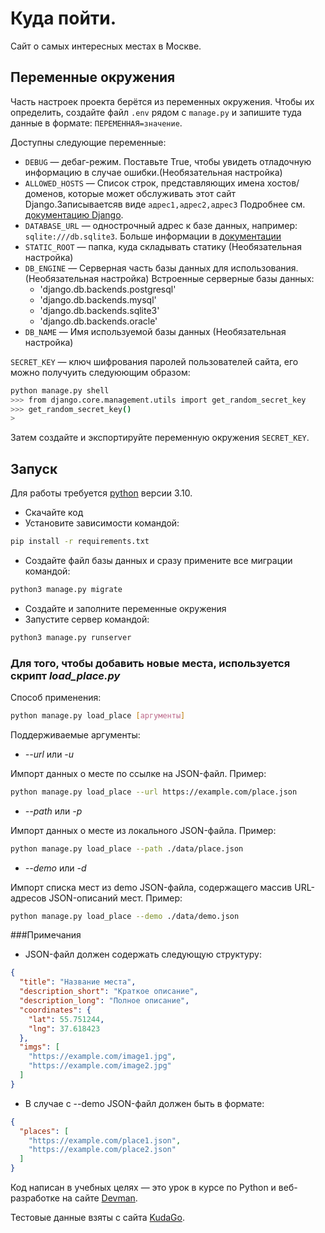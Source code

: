 # Куда пойти.

Cайт о самых интересных местах в Москве.

## Переменные окружения

Часть настроек проекта берётся из переменных окружения. Чтобы их определить, создайте файл `.env` рядом с `manage.py` и запишите туда данные в формате: `ПЕРЕМЕННАЯ=значение`.

Доступны следующие переменные:
- `DEBUG` — дебаг-режим. Поставьте True, чтобы увидеть отладочную информацию в случае ошибки.(Необязательная настройка)
- `ALLOWED_HOSTS` — Список строк, представляющих имена хостов/доменов, которые может обслуживать этот сайт Django.Записываетсяв виде `адрес1,адрес2,адрес3` Подробнее см. [документацию Django](https://docs.djangoproject.com/en/3.1/ref/settings/#allowed-hosts).
- `DATABASE_URL` — однострочный адрес к базе данных, например: `sqlite:///db.sqlite3`. Больше информации в [документации](https://github.com/jacobian/dj-database-url)
- `STATIC_ROOT` — папка, куда складывать статику (Необязательная настройка)
- `DB_ENGINE` — Серверная часть базы данных для использования. (Необязательная настройка)
Встроенные серверные базы данных:
  - 'django.db.backends.postgresql'
  - 'django.db.backends.mysql'
  - 'django.db.backends.sqlite3'
  - 'django.db.backends.oracle'
- `DB_NAME` — Имя используемой базы данных (Необязательная настройка)

`SECRET_KEY` — ключ шифрования паролей пользователей сайта, его можно получуить следуюющим образом:

```bash
python manage.py shell
>>> from django.core.management.utils import get_random_secret_key
>>> get_random_secret_key()
> 
```

Затем создайте и экспортируйте переменную окружения `SECRET_KEY`.

## Запуск
Для работы требуется [python](https://www.python.org/) версии 3.10. 
- Скачайте код
- Установите зависимости командой:
  
```bash
pip install -r requirements.txt
```

- Создайте файл базы данных и сразу примените все миграции командой:

```bash
python3 manage.py migrate
```

- Создайте и заполните переменные окружения
- Запустите сервер командой:

```bash
python3 manage.py runserver
```

### Для того, чтобы добавить новые места, используется скрипт *load_place.py*

Способ применения:

```bash
python manage.py load_place [аргументы] 
```

Поддерживаемые аргументы:
* *--url* или *-u*

Импорт данных о месте по ссылке на JSON-файл.
Пример:

```bash
python manage.py load_place --url https://example.com/place.json
```

* *--path* или *-p*

Импорт данных о месте из локального JSON-файла.
Пример:

```bash
python manage.py load_place --path ./data/place.json
```

* *--demo* или *-d*

Импорт списка мест из demo JSON-файла, содержащего массив URL-адресов JSON-описаний мест.
Пример:

```bash
python manage.py load_place --demo ./data/demo.json
```

###Примечания

* JSON-файл должен содержать следующую структуру:

```json
{
  "title": "Название места",
  "description_short": "Краткое описание",
  "description_long": "Полное описание",
  "coordinates": {
    "lat": 55.751244,
    "lng": 37.618423
  },
  "imgs": [
    "https://example.com/image1.jpg",
    "https://example.com/image2.jpg"
  ]
}
```

* В случае с --demo JSON-файл должен быть в формате:

```json
{
  "places": [
    "https://example.com/place1.json",
    "https://example.com/place2.json"
  ]
}
```

Код написан в учебных целях — это урок в курсе по Python и веб-разработке на сайте [Devman](https://dvmn.org).

Тестовые данные взяты с сайта [KudaGo](https://kudago.com).
